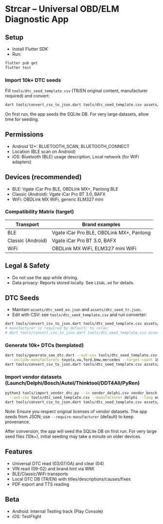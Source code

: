 # Strcar – Universal OBD/ELM Diagnostic App

## Setup
- Install Flutter SDK
- Run:
```bash
flutter pub get
flutter test
```

### Import 10k+ DTC seeds
Fill `tools/dtc_seed_template.csv` (TR/EN original content, manufacturer required) and convert:
```bash
dart tools/convert_csv_to_json.dart tools/dtc_seed_template.csv assets/
```
On first run, the app seeds the SQLite DB. For very large datasets, allow time for seeding.

## Permissions
- Android 12+: BLUETOOTH_SCAN, BLUETOOTH_CONNECT
- Location (BLE scan on Android)
- iOS: Bluetooth (BLE) usage description, Local network (for WiFi adapters)

## Devices (recommended)
- BLE: Vgate iCar Pro BLE, OBDLink MX+, Panlong BLE
- Classic (Android): Vgate iCar Pro BT 3.0, BAFX
- WiFi: OBDLink MX WiFi, generic ELM327 mini

### Compatibility Matrix (target)
| Transport | Brand examples |
| --- | --- |
| BLE | Vgate iCar Pro BLE, OBDLink MX+, Panlong |
| Classic (Android) | Vgate iCar Pro BT 3.0, BAFX |
| WiFi | OBDLink MX WiFi, ELM327 mini WiFi |

## Legal & Safety
- Do not use the app while driving.
- Data privacy: Reports stored locally. See `LEGAL.md` for details.

## DTC Seeds
- Maintain `assets/dtc_seed_en.json` and `assets/dtc_seed_tr.json`.
- Edit with CSV: see `tools/dtc_seed_template.csv` and run converter:
```bash
dart tools/convert_csv_to_json.dart tools/dtc_seed_template.csv assets/
# manufacturer is required by default; to relax:
# dart tools/convert_csv_to_json.dart tools/dtc_seed_template.csv assets/ --no-require-manufacturer
```

### Generate 10k+ DTCs (templated)
```bash
dart tools/generate_sae_dtc.dart --out-csv tools/dtc_seed_template.csv --langs en,tr \
  --include-manufacturers toyota,vw,ford,bmw,mercedes --target-count 10000
dart tools/convert_csv_to_json.dart tools/dtc_seed_template.csv assets/
```

### Import vendor datasets (Launch/Delphi/Bosch/Autel/Thinktool/DDT4All/PyRen)
```bash
python3 tools/import_vendor_dtc.py --in vendor_delphi.csv vendor_bosch.json \
  --out-csv tools/dtc_seed_template.csv --manufacturer delphi --lang en --append
dart tools/convert_csv_to_json.dart tools/dtc_seed_template.csv assets/
```
Note: Ensure you respect original licenses of vendor datasets. The app seeds from JSON; use `--require-manufacturer` (default) to keep provenance.

After conversion, the app will seed the SQLite DB on first run. For very large seed files (10k+), initial seeding may take a minute on older devices.

## Features
- Universal DTC read (03/07/0A) and clear (04)
- VIN read (09-02) and brand hint via WMI
- BLE/Classic/WiFi transports
- Local DTC DB (TR/EN) with titles/descriptions/causes/fixes
- PDF export and TTS reading

## Beta
- Android: Internal Testing track (Play Console)
- iOS: TestFlight